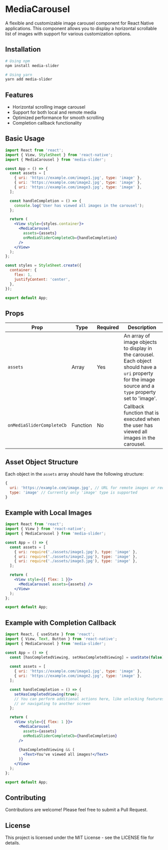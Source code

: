 # MediaCarousel

A flexible and customizable image carousel component for React Native applications. This component allows you to display a horizontal scrollable list of images with support for various customization options.

## Installation

```bash
# Using npm
npm install media-slider

# Using yarn
yarn add media-slider
```

## Features

- Horizontal scrolling image carousel
- Support for both local and remote media
- Optimized performance for smooth scrolling
- Completion callback functionality

## Basic Usage

```jsx
import React from 'react';
import { View, StyleSheet } from 'react-native';
import { MediaCarousel } from 'media-slider';

const App = () => {
  const assets = [
    { uri: 'https://example.com/image1.jpg', type: 'image' },
    { uri: 'https://example.com/image2.jpg', type: 'image' },
    { uri: 'https://example.com/image3.jpg', type: 'image' },
  ];

  const handleCompletion = () => {
    console.log('User has viewed all images in the carousel');
  };

  return (
    <View style={styles.container}>
      <MediaCarousel 
        assets={assets} 
        onMediaSliderCompleteCb={handleCompletion}
      />
    </View>
  );
};

const styles = StyleSheet.create({
  container: {
    flex: 1,
    justifyContent: 'center',
  },
});

export default App;
```

## Props

| Prop | Type | Required | Description |
|------|------|----------|-------------|
| `assets` | Array | Yes | An array of image objects to display in the carousel. Each object should have a `uri` property for the image source and a `type` property set to 'image'. |
| `onMediaSliderCompleteCb` | Function | No | Callback function that is executed when the user has viewed all images in the carousel. |

## Asset Object Structure

Each object in the `assets` array should have the following structure:

```javascript
{
  uri: 'https://example.com/image.jpg', // URL for remote images or require statement for local images
  type: 'image' // Currently only 'image' type is supported
}
```

## Example with Local Images

```jsx
import React from 'react';
import { View } from 'react-native';
import { MediaCarousel } from 'media-slider';

const App = () => {
  const assets = [
    { uri: require('./assets/image1.jpg'), type: 'image' },
    { uri: require('./assets/image2.jpg'), type: 'image' },
    { uri: require('./assets/image3.jpg'), type: 'image' },
  ];

  return (
    <View style={{ flex: 1 }}>
      <MediaCarousel assets={assets} />
    </View>
  );
};

export default App;
```

## Example with Completion Callback

```jsx
import React, { useState } from 'react';
import { View, Text, Button } from 'react-native';
import { MediaCarousel } from 'media-slider';

const App = () => {
  const [hasCompletedViewing, setHasCompletedViewing] = useState(false);
  
  const assets = [
    { uri: 'https://example.com/image1.jpg', type: 'image' },
    { uri: 'https://example.com/image2.jpg', type: 'image' },
  ];

  const handleCompletion = () => {
    setHasCompletedViewing(true);
    // You can perform additional actions here, like unlocking features
    // or navigating to another screen
  };

  return (
    <View style={{ flex: 1 }}>
      <MediaCarousel 
        assets={assets}
        onMediaSliderCompleteCb={handleCompletion}
      />
      
      {hasCompletedViewing && (
        <Text>You've viewed all images!</Text>
      )}
    </View>
  );
};

export default App;
```

## Contributing

Contributions are welcome! Please feel free to submit a Pull Request.

## License

This project is licensed under the MIT License - see the LICENSE file for details.